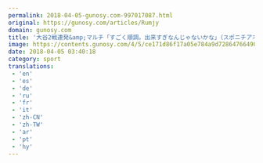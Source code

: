 ```yaml
---
permalink: 2018-04-05-gunosy.com-997017087.html
original: https://gunosy.com/articles/Rumjy
domain: gunosy.com
title: '大谷2戦連発&amp;マルチ「すごく順調。出来すぎなんじゃないかな」（スポニチアネックス） - グノシー'
image: https://contents.gunosy.com/4/5/ce171d86f17a05e784a9d72864766490_content.jpg
date: 2018-04-05 03:40:18
category: sport
translations: 
 - 'en'
 - 'es'
 - 'de'
 - 'ru'
 - 'fr'
 - 'it'
 - 'zh-CN'
 - 'zh-TW'
 - 'ar'
 - 'pt'
 - 'hy'
---
```


